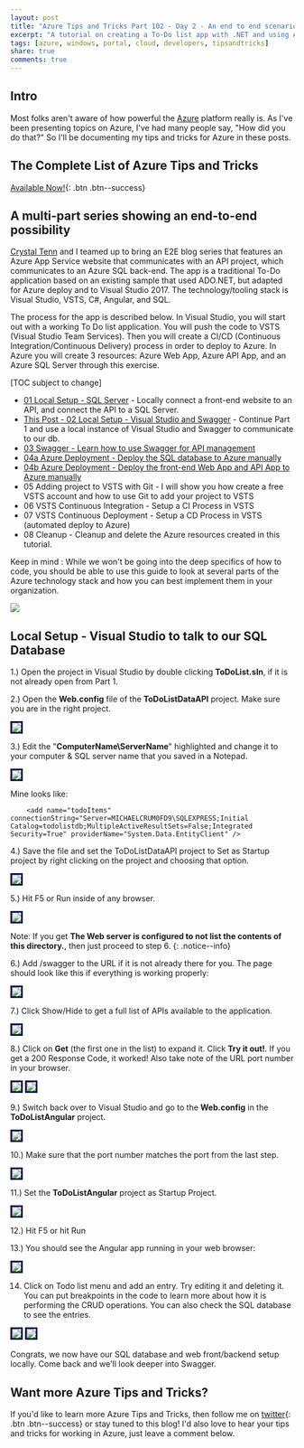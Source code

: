```yaml
---
layout: post
title: "Azure Tips and Tricks Part 102 - Day 2 - An end to end scenario with Azure App Service, API Apps, SQL, VSTS and CI/CD"
excerpt: "A tutorial on creating a To-Do list app with .NET and using Azure App Service, API Apps, SQL, VSTS and CI/CD"
tags: [azure, windows, portal, cloud, developers, tipsandtricks]
share: true
comments: true
---
```


## Intro

Most folks aren't aware of how powerful the [Azure](http://www.azure.com) platform really is. As I've been presenting topics on Azure, I've had many people say, "How did you do that?" So I'll be documenting my tips and tricks for Azure in these posts.

## The Complete List of Azure Tips and Tricks

[Available Now!](https://michaelcrump.net/azure-tips-and-tricks-complete-list/){: .btn .btn--success} 

## A multi-part series showing an end-to-end possibility

[Crystal Tenn](https://www.linkedin.com/in/crystal-tenn-6a0b9b67/) and I teamed up to bring an E2E blog series that features an Azure App Service website that communicates with an API project, which communicates to an Azure SQL back-end. The app is a traditional To-Do application based on an existing sample that used ADO.NET, but adapted for Azure deploy and to Visual Studio 2017. The  technology/tooling stack is Visual Studio, VSTS, C#, Angular, and SQL. 

The process for the app is described below. In Visual Studio, you will start out with a working To Do list application. You will push the code to VSTS (Visual Studio Team Services). Then you will create a CI/CD (Continuous Integration/Continuous Delivery) process in order to deploy to Azure. In Azure you will create 3 resources: Azure Web App, Azure API App, and an Azure SQL Server through this exercise. 

[TOC subject to change]

* [01 Local Setup - SQL Server](http://www.michaelcrump.net/azure-tips-and-tricks101/) - Locally connect a front-end website to an API, and connect the API to a SQL Server. 
* [This Post - 02 Local Setup - Visual Studio and Swagger](http://www.michaelcrump.net/azure-tips-and-tricks102/) - Continue Part 1 and use a local instance of Visual Studio and Swagger to communicate to our db.
* [03 Swagger - Learn how to use Swagger for API management](http://www.michaelcrump.net/azure-tips-and-tricks103/)
* [04a Azure Deployment - Deploy the SQL database to Azure manually](http://www.michaelcrump.net/azure-tips-and-tricks104/)
* [04b Azure Deployment - Deploy the front-end Web App and API App to Azure manually](http://www.michaelcrump.net/azure-tips-and-tricks105/)
* 05 Adding project to VSTS with Git - I will show you how create a free VSTS account and how to use Git to add your project to VSTS
* 06 VSTS Continuous Integration - Setup a CI Process in VSTS
* 07 VSTS Continuous Deployment - Setup a CD Process in VSTS (automated deploy to Azure)
* 08 Cleanup - Cleanup and delete the Azure resources created in this tutorial.

Keep in mind : While we won't be going into the deep specifics of how to code, you should be able to use this guide to look at several parts of the Azure technology stack and how you can best implement them in your organization. 

<img src="/files/todolist-diagram.png">

## Local Setup - Visual Studio to talk to our SQL Database

1.) Open the project in Visual Studio by double clicking **ToDoList.sln**, if it is not already open from Part 1.

2.) Open the **Web.config** file of the **ToDoListDataAPI** project. Make sure you are in the right project. 

<img style="border:3px solid #021a40" src="/files/e2e-webconfig.jpg">

3.) Edit the "**ComputerName\ServerName**" highlighted and change it to your computer & SQL server name that you saved in a Notepad. 

<img style="border:3px solid #021a40" src="/files/e2e-webconfig2.jpg">

Mine looks like: 

```text
    <add name="todoItems" connectionString="Server=MICHAELCRUM0FD9\SQLEXPRESS;Initial Catalog=todolistdb;MultipleActiveResultSets=False;Integrated Security=True" providerName="System.Data.EntityClient" />
```

4.) Save the file and set the ToDoListDataAPI project to Set as Startup project by right clicking on the project and choosing that option.

<img style="border:3px solid #021a40" src="/files/e2e-setstartup.jpg">

5.) Hit F5 or Run inside of any browser. 

<img style="border:3px solid #021a40" src="/files/e2e-run.jpg">

Note: If you get **The Web server is configured to not list the contents of this directory.**, then just proceed to step 6. 
{: .notice--info}

6.) Add /swagger to the URL if it is not already there for you. The page should look like this if everything is working properly:

<img style="border:3px solid #021a40" src="/files/e2e-swagger.jpg">

7.) Click Show/Hide to get a full list of APIs available to the application.

<img style="border:3px solid #021a40" src="/files/e2e-showhide.jpg">

8.) Click on **Get** (the first one in the list) to expand it. Click **Try it out!**. If you get a 200 Response Code, it worked! Also take note of the URL port number in your browser. 

<img style="border:3px solid #021a40" src="/files/e2e-get.jpg">

<img style="border:3px solid #021a40" src="/files/e2e-get1.jpg">

9.) Switch back over to Visual Studio and go to the **Web.config** in the **ToDoListAngular** project.  

<img style="border:3px solid #021a40" src="/files/e2e-angularprojwebconfig.jpg">

10.) Make sure that the port number matches the port from the last step.

<img style="border:3px solid #021a40" src="/files/e2e-angularwebconfig.jpg">

11.)  Set the **ToDoListAngular** project as Startup Project. 

<img style="border:3px solid #021a40" src="/files/e2e-angularstart.jpg">

12.)  Hit F5 or hit Run 

13.) You should see the Angular app running in your web browser:

<img style="border:3px solid #021a40" src="/files/e2e-todohome.jpg">

14. Click on Todo list menu and add an entry. Try editing it and deleting it. You can put breakpoints in the code to learn more about how it is performing the CRUD operations. You can also check the SQL database to see the entries. 

<img style="border:3px solid #021a40" src="/files/e2e-todolist.gif">

<img style="border:3px solid #021a40" src="/files/e2e-sql1.jpg">

Congrats, we now have our SQL database and web front/backend setup locally. Come back and we'll look deeper into Swagger. 


## Want more Azure Tips and Tricks?

If you'd like to learn more Azure Tips and Tricks, then follow me on [twitter](http://twitter.com/mbcrump){: .btn .btn--success} or stay tuned to this blog! I'd also love to hear your tips and tricks for working in Azure, just leave a comment below. 